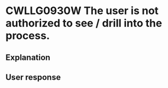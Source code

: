 # CWLLG0930W The user is not authorized to see / drill into the process.

## Explanation

## User response